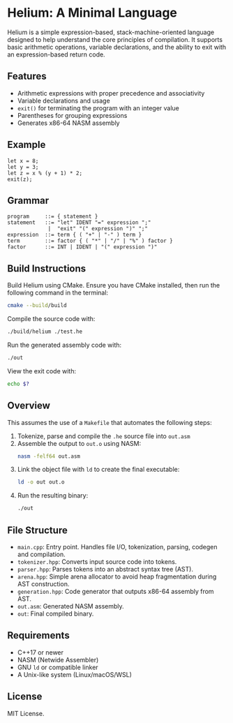 # Helium: A Minimal Language

Helium is a simple expression-based, stack-machine-oriented language designed to help understand the core principles of compilation. It supports basic arithmetic operations, variable declarations, and the ability to exit with an expression-based return code.

## Features

- Arithmetic expressions with proper precedence and associativity
- Variable declarations and usage
- `exit()` for terminating the program with an integer value
- Parentheses for grouping expressions
- Generates x86-64 NASM assembly

## Example

```helium
let x = 8;
let y = 3;
let z = x % (y + 1) * 2;
exit(z);
```

## Grammar

```ebnf
program     ::= { statement }
statement   ::= "let" IDENT "=" expression ";" 
             |  "exit" "(" expression ")" ";"
expression  ::= term { ( "+" | "-" ) term }
term        ::= factor { ( "*" | "/" | "%" ) factor }
factor      ::= INT | IDENT | "(" expression ")"
```

## Build Instructions

Build Helium using CMake. Ensure you have CMake installed, then run the following command in the terminal:
```sh
cmake --build/build
```
Compile the source code with:
```sh
./build/helium ./test.he
```
Run the generated assembly code with:
```sh
./out
```
View the exit code with:
```sh
echo $?
```


## Overview
This assumes the use of a `Makefile` that automates the following steps:

1. Tokenize, parse and compile the `.he` source file into `out.asm`
2. Assemble the output to `out.o` using NASM:
   ```bash
   nasm -felf64 out.asm
   ```
3. Link the object file with `ld` to create the final executable:
   ```bash
   ld -o out out.o
   ```
4. Run the resulting binary:
   ```bash
   ./out
   ```

## File Structure

- `main.cpp`: Entry point. Handles file I/O, tokenization, parsing, codegen and compilation.
- `tokenizer.hpp`: Converts input source code into tokens.
- `parser.hpp`: Parses tokens into an abstract syntax tree (AST).
- `arena.hpp`: Simple arena allocator to avoid heap fragmentation during AST construction.
- `generation.hpp`: Code generator that outputs x86-64 assembly from AST.
- `out.asm`: Generated NASM assembly.
- `out`: Final compiled binary.

## Requirements

- C++17 or newer
- NASM (Netwide Assembler)
- GNU `ld` or compatible linker
- A Unix-like system (Linux/macOS/WSL)

## License

MIT License.